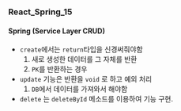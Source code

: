 ### React_Spring_15

#### Spring (Service Layer CRUD)
- `create`에서는 `return`타입을 신경써줘야함
  1. 새로 생성한 데이터를 그 자체를 반환
  2. `PK`를 반환하는 경우
- `update` 기능은 반환을 `void` 로 하고 예외 처리
  1. `DB`에서 데이터를 가져와서 해야함
- `delete` 는 `deleteById` 메소드를 이용하여 기능 구현.